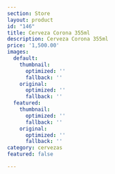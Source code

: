 ```yaml
---
section: Store
layout: product
id: "146"
title: Cerveza Corona 355ml
description: Cerveza Corona 355ml
price: '1,500.00'
images:
  default:
    thumbnail:
      optimized: ''
      fallback: ''
    original:
      optimized: ''
      fallback: ''
  featured:
    thumbnail:
      optimized: ''
      fallback: ''
    original:
      optimized: ''
      fallback: ''
category: cervezas
featured: false

---
```

